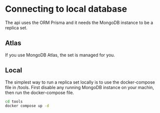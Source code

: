 # Connecting to local database

The api uses the ORM Prisma and it needs the MongoDB instance to be a replica set.

## Atlas

If you use MongoDB Atlas, the set is managed for you.

## Local

The simplest way to run a replica set locally is to use the docker-compose file
in /tools. First disable any running MongoDB instance on your machin, then run
the docker-compose file.

```bash
cd tools
docker compose up -d
```
